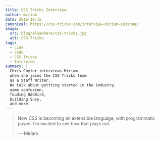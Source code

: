 ```yaml
---
title: CSS Tricks Interview
author: miriam
date: 2016-10-15
canonical: https://css-tricks.com/interview-miriam-suzanne/
image:
  src: blog/elsewhere/css-tricks.jpg
  alt: CSS-Tricks
tags:
  - Link
  - Code
  - CSS Tricks
  - Interview
summary: |
  Chris Coyier interviews Miriam
  when she joins the CSS Tricks team
  as a Staff Writer.
  We talk about gettting started in the industry,
  name confusion,
  fouding OddBird,
  building Susy,
  and more.
---
```


> Now CSS is becoming an extensible language,
> with programmatic power.
> I’m excited to see how that plays out.
>
> ---Miriam
